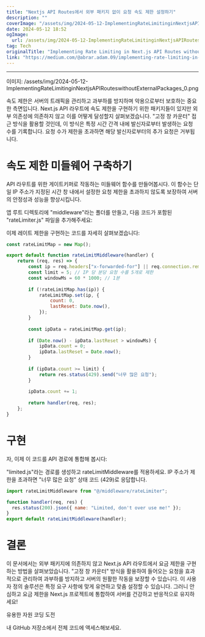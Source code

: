```yaml
---
title: "Nextjs API Routes에서 외부 패키지 없이 요청 속도 제한 설정하기"
description: ""
coverImage: "/assets/img/2024-05-12-ImplementingRateLimitinginNextjsAPIRouteswithoutExternalPackages_0.png"
date: 2024-05-12 18:52
ogImage: 
  url: /assets/img/2024-05-12-ImplementingRateLimitinginNextjsAPIRouteswithoutExternalPackages_0.png
tag: Tech
originalTitle: "Implementing Rate Limiting in Next.js API Routes without External Packages"
link: "https://medium.com/@abrar.adam.09/implementing-rate-limiting-in-next-js-api-routes-without-external-packages-7195ca4ef768"
---
```



---
이미지: /assets/img/2024-05-12-ImplementingRateLimitinginNextjsAPIRouteswithoutExternalPackages_0.png

속도 제한은 서버의 트래픽을 관리하고 과부하를 방지하며 악용으로부터 보호하는 중요한 측면입니다. Next.js API 라우트에 속도 제한을 구현하기 위한 패키지들이 있지만 외부 의존성에 의존하지 않고 이를 어떻게 달성할지 살펴보겠습니다. "고정 창 카운터" 접근 방식을 활용할 것인데, 이 방식은 특정 시간 간격 내에 발신자로부터 발생하는 요청 수를 기록합니다. 요청 수가 제한을 초과하면 해당 발신자로부터의 추가 요청은 거부됩니다.

# 속도 제한 미들웨어 구축하기

API 라우트를 위한 게이트키퍼로 작동하는 미들웨어 함수를 만들어봅시다. 이 함수는 단일 IP 주소가 지정된 시간 창 내에서 설정한 요청 제한을 초과하지 않도록 보장하여 서버의 안정성과 성능을 향상시킵니다.




앱 루트 디렉토리에 "middleware"라는 폴더를 만들고, 다음 코드가 포함된 "rateLimiter.js" 파일을 추가해주세요:

이제 레이트 제한을 구현하는 코드를 자세히 살펴보겠습니다:

```js
const rateLimitMap = new Map();

export default function rateLimitMiddleware(handler) {
    return (req, res) => {
        const ip = req.headers["x-forwarded-for"] || req.connection.remoteAddress;
        const limit = 5; // IP 당 분당 요청 수를 5개로 제한
        const windowMs = 60 * 1000; // 1분
        
        if (!rateLimitMap.has(ip)) {
            rateLimitMap.set(ip, {
                count: 0,
                lastReset: Date.now(),
            });
        }
        
        const ipData = rateLimitMap.get(ip);
        
        if (Date.now() - ipData.lastReset > windowMs) {
            ipData.count = 0;
            ipData.lastReset = Date.now();
        }
        
        if (ipData.count >= limit) {
            return res.status(429).send("너무 많은 요청");
        }
        
        ipData.count += 1;
        
        return handler(req, res);
    };
}
```

# 구현



자, 이제 이 코드를 API 경로에 통합해 봅시다:

"limited.js"라는 경로를 생성하고 rateLimitMiddleware를 적용하세요. IP 주소가 제한을 초과하면 "너무 많은 요청" 상태 코드 (429)로 응답합니다.

```js
import rateLimitMiddleware from "@/middleware/rateLimiter";

function handler(req, res) {
  res.status(200).json({ name: "Limited, don't over use me!" });
}
export default rateLimitMiddleware(handler);
```

# 결론



이 문서에서는 외부 패키지에 의존하지 않고 Next.js API 라우트에서 요금 제한을 구현하는 방법을 살펴보았습니다. "고정 창 카운터" 방식을 활용하여 들어오는 요청을 효과적으로 관리하여 과부하를 방지하고 서버의 원활한 작동을 보장할 수 있습니다. 이 사용자 정의 솔루션은 특정 요구 사항에 맞게 유연하고 맞춤 설정할 수 있습니다. 그러니 안심하고 요금 제한을 Next.js 프로젝트에 통합하여 서버를 건강하고 반응적으로 유지하세요!

유용한 자원 코딩 도전

내 GitHub 저장소에서 전체 코드에 액세스해보세요.